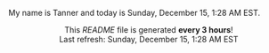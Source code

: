 My name is Tanner and today is Sunday, December 15, 1:28 AM EST.

<p align="center">This <i>README</i> file is generated <b>every 3 hours</b>!</br>Last refresh: Sunday, December 15, 1:28 AM EST<br /></p>

